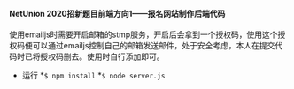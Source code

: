 #### NetUnion 2020招新题目前端方向1——报名网站制作后端代码

使用emailjs时需要开启邮箱的stmp服务，开启后会拿到一个授权码，使用这个授权码便可以通过emailjs控制自己的邮箱发送邮件，处于安全考虑，本人在提交代码时已将授权码删去。使用时自行添加即可。

* 运行
  *`$ npm install`
  *`$ node server.js`